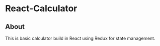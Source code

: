 # React-Calculator

## About

This is basic calculator build in React using Redux for state management.
